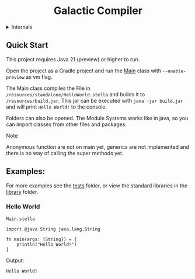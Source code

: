 
<h1 align="center">Galactic Compiler</h1>

<details>
<summary>Internals</summary>

* Main Entry File [Universe](src/main/java/de/plixo/galactic/Universe.java)
* [Lexer](src/main/java/de/plixo/galactic/lexer)
* [Parser](src/main/java/de/plixo/galactic/parsing)
* [High Level](src/main/java/de/plixo/galactic/high_level)
* [Typed](src/main/java/de/plixo/galactic/typed)
* [Code Generation](src/main/java/de/plixo/galactic/codegen)

</details>

## Quick Start

This project requires Java 21 (preview) or higher to run.

Open the project as a Gradle project and run the [Main](src/main/java/de/plixo/galactic/Main.java) 
class with `--enable-preview` as vm flag.

The Main class compiles the File in `/resources/standalone/HelloWorld.stella` and builds it to `/resources/build.jar`.
This jar can be executed with `java -jar build.jar` and will print `Hello World!` to the console.

Folders can also be opened. The Module Systems works like in java, so you can import classes from other files and packages. 
 

> [!Note]
> Anonymous function are not on main yet, generics are not implemented and there is no way of calling the super methods yet.


## Examples:
For more examples see the [tests](resources/tests) folder, or view the standard libraries in the [library](resources/library) folder.

### Hello World
`Main.stella`
```
import @java String java.lang.String

fn main(args: [String]) = {
    println("Hello World!")
}
```
Output:
```cmd
Hello World!
```


